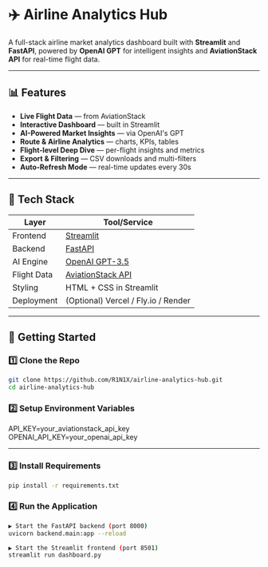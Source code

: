 # ✈️ Airline Analytics Hub

A full-stack airline market analytics dashboard built with **Streamlit** and **FastAPI**, powered by **OpenAI GPT** for intelligent insights and **AviationStack API** for real-time flight data.

---

## 📊 Features

- **Live Flight Data** — from AviationStack
- **Interactive Dashboard** — built in Streamlit
- **AI-Powered Market Insights** — via OpenAI's GPT
- **Route & Airline Analytics** — charts, KPIs, tables
- **Flight-level Deep Dive** — per-flight insights and metrics
- **Export & Filtering** — CSV downloads and multi-filters
- **Auto-Refresh Mode** — real-time updates every 30s

---

## 🧱 Tech Stack

| Layer       | Tool/Service         |
|-------------|----------------------|
| Frontend    | [Streamlit](https://streamlit.io) |
| Backend     | [FastAPI](https://fastapi.tiangolo.com) |
| AI Engine   | [OpenAI GPT-3.5](https://platform.openai.com/) |
| Flight Data | [AviationStack API](https://aviationstack.com/) |
| Styling     | HTML + CSS in Streamlit |
| Deployment  | (Optional) Vercel / Fly.io / Render |

---

## 🚀 Getting Started

### 1️⃣ Clone the Repo

```bash
git clone https://github.com/R1N1X/airline-analytics-hub.git
cd airline-analytics-hub
```
### 2️⃣ Setup Environment Variables
API_KEY=your_aviationstack_api_key
OPENAI_API_KEY=your_openai_api_key

-----

### 3️⃣ Install Requirements

```bash
pip install -r requirements.txt

```

###  4️⃣ Run the Application

```bash
▶️ Start the FastAPI backend (port 8000)
uvicorn backend.main:app --reload

▶️ Start the Streamlit frontend (port 8501)
streamlit run dashboard.py

```

